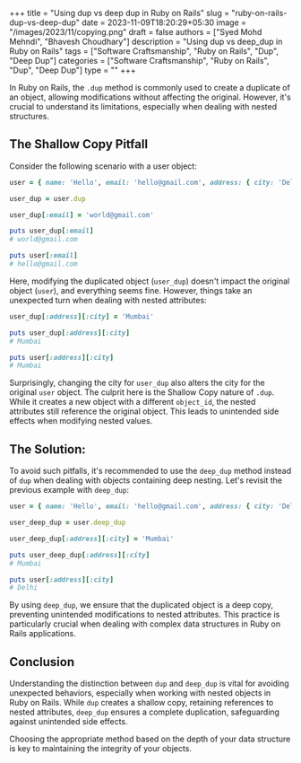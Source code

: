 +++
title = "Using dup vs deep dup in Ruby on Rails"
slug = "ruby-on-rails-dup-vs-deep-dup"
date = 2023-11-09T18:20:29+05:30
image = "/images/2023/11/copying.png"
draft = false
authors = ["Syed Mohd Mehndi", "Bhavesh Choudhary"]
description = "Using dup vs deep_dup in Ruby on Rails"
tags = ["Software Craftsmanship", "Ruby on Rails", "Dup", "Deep Dup"]
categories = ["Software Craftsmanship", "Ruby on Rails", "Dup", "Deep Dup"]
type = ""
+++

In Ruby on Rails, the `.dup` method is commonly used to create a duplicate of an object, allowing modifications without affecting the original.
However, it's crucial to understand its limitations, especially when dealing with nested structures.

## The Shallow Copy Pitfall

Consider the following scenario with a user object:

```ruby
user = { name: 'Hello', email: 'hello@gmail.com', address: { city: 'Delhi' } }

user_dup = user.dup

user_dup[:email] = 'world@gmail.com'

puts user_dup[:email]
# world@gmail.com

puts user[:email]
# hello@gmail.com
```

Here, modifying the duplicated object (`user_dup`) doesn't impact the original object (`user`), and everything seems fine.
However, things take an unexpected turn when dealing with nested attributes:

```ruby
user_dup[:address][:city] = 'Mumbai'

puts user_dup[:address][:city]
# Mumbai

puts user[:address][:city]
# Mumbai
```

Surprisingly, changing the city for `user_dup` also alters the city for the original `user` object.
The culprit here is the Shallow Copy nature of `.dup`.
While it creates a new object with a different `object_id`, the nested attributes still reference the original object.
This leads to unintended side effects when modifying nested values.

## The Solution:

To avoid such pitfalls, it's recommended to use the `deep_dup` method instead of `dup` when dealing with objects containing deep nesting.
Let's revisit the previous example with `deep_dup`:

```ruby
user = { name: 'Hello', email: 'hello@gmail.com', address: { city: 'Delhi' } }

user_deep_dup = user.deep_dup

user_deep_dup[:address][:city] = 'Mumbai'

puts user_deep_dup[:address][:city]
# Mumbai

puts user[:address][:city]
# Delhi
```

By using `deep_dup`, we ensure that the duplicated object is a deep copy, preventing unintended modifications to nested attributes.
This practice is particularly crucial when dealing with complex data structures in Ruby on Rails applications.

## Conclusion

Understanding the distinction between `dup` and `deep_dup` is vital for avoiding unexpected behaviors, especially when working with nested objects in Ruby on Rails.
While `dup` creates a shallow copy, retaining references to nested attributes, `deep_dup` ensures a complete duplication, safeguarding against unintended side effects.

Choosing the appropriate method based on the depth of your data structure is key to maintaining the integrity of your objects.

